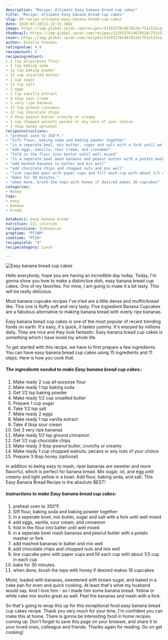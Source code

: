```yaml
---
description: "Recipe: Ultimate Easy banana bread cup cakes"
title: "Recipe: Ultimate Easy banana bread cup cakes"
slug: 89-recipe-ultimate-easy-banana-bread-cup-cakes
date: 2020-07-20T21:22:23.368Z
image: https://img-global.cpcdn.com/recipes/5120327014678528/751x532cq70/easy-banana-bread-cup-cakes-recipe-main-photo.jpg
thumbnail: https://img-global.cpcdn.com/recipes/5120327014678528/751x532cq70/easy-banana-bread-cup-cakes-recipe-main-photo.jpg
cover: https://img-global.cpcdn.com/recipes/5120327014678528/751x532cq70/easy-banana-bread-cup-cakes-recipe-main-photo.jpg
author: Estelle Stevens
ratingvalue: 4.9
reviewcount: 5
recipeingredient:
- 2 cup allpurpose flour
- 1 tsp baking soda
- 12 tsp baking powder
- 12 cup unsalted butter
- 1 cup sugar
- 12 tsp salt
- 2 eggs
- 1 tsp vanilla extract
- 4 tbsp sour cream
- 3 very ripe bananas
- 12 tsp ground cinnamon
- 12 cup chocolate chips
- 3 tbsp peanut butter crunchy or creamy
- 1 cup chopped walnuts pecans or any nuts of your choice
- 3 tbsp honey optional
recipeinstructions:
- "preheat oven to 350°F."
- "Sift flour, baking soda and baking powder together"
- "in a seperate bowl, mix butter, sugar and salt with a fork until well mixed"
- "add eggs, vanilla, sour cream, and cinnamon"
- "fold in the flour into batter until well mixed"
- "in a seperate bowl mash bananas and peanut butter with a potato masher or fork"
- "add mashed bananas to batter and mix well"
- "add chocolate chips and chopped nuts and mix well"
- "line cupcake pans with paper cups and fill each cup with about 1/3 cup in each cup"
- "bake for 30 minutes."
- "when done, brush the tops with honey if desired makes 16 cupcakes"
categories:
- Resep
tags:
- easy
- banana
- bread

katakunci: easy banana bread
nutrition: 221 calories
recipecuisine: Indonesian
preptime: "PT18M"
cooktime: "PT2H"
recipeyield: "4"
recipecategory: Lunch

---
```



![Easy banana bread cup cakes](https://img-global.cpcdn.com/recipes/5120327014678528/751x532cq70/easy-banana-bread-cup-cakes-recipe-main-photo.jpg)

Hello everybody, hope you are having an incredible day today. Today, I'm gonna show you how to make a distinctive dish, easy banana bread cup cakes. One of my favorites. For mine, I am going to make it a bit tasty. This will be really delicious.

Most banana cupcake recipes I&#39;ve tried are a little dense and muffin/bread like. This one is fluffy soft and very tasty. Five Ingredient Banana Cupcakes are a fabulous alternative to making banana bread with overly ripe bananas.

Easy banana bread cup cakes is one of the most popular of recent trending foods on earth. It's easy, it's quick, it tastes yummy. It's enjoyed by millions daily. They are nice and they look fantastic. Easy banana bread cup cakes is something which I have loved my whole life.


To get started with this recipe, we have to first prepare a few ingredients. You can have easy banana bread cup cakes using 15 ingredients and 11 steps. Here is how you cook that.

##### The ingredients needed to make Easy banana bread cup cakes::

1. Make ready 2 cup all-purpose flour
1. Make ready 1 tsp baking soda
1. Get 1/2 tsp baking powder
1. Make ready 1/2 cup unsalted butter
1. Prepare 1 cup sugar
1. Take 1/2 tsp salt
1. Make ready 2 eggs
1. Make ready 1 tsp vanilla extract
1. Take 4 tbsp sour cream
1. Get 3 very ripe bananas
1. Make ready 1/2 tsp ground cinnamon
1. Get 1/2 cup chocolate chips
1. Make ready 3 tbsp peanut butter, crunchy or creamy
1. Make ready 1 cup chopped walnuts, pecans or any nuts of your choice
1. Prepare 3 tbsp honey (optional)


In addition to being easy to mash, riper bananas are sweeter and more flavorful, which is perfect for banana bread. Mix sugar, oil, and egg until creamy and light yellow in a bowl. Add flour, baking soda, and salt. This Easy Banana Bread Recipe is the absolute BEST! 

##### Instructions to make Easy banana bread cup cakes:

1. preheat oven to 350°F.
1. Sift flour, baking soda and baking powder together
1. in a seperate bowl, mix butter, sugar and salt with a fork until well mixed
1. add eggs, vanilla, sour cream, and cinnamon
1. fold in the flour into batter until well mixed
1. in a seperate bowl mash bananas and peanut butter with a potato masher or fork
1. add mashed bananas to batter and mix well
1. add chocolate chips and chopped nuts and mix well
1. line cupcake pans with paper cups and fill each cup with about 1/3 cup in each cup
1. bake for 30 minutes.
1. when done, brush the tops with honey if desired makes 16 cupcakes


Moist, loaded with bananas, sweetened with brown sugar, and baked in a cake pan for even and quick cooking. At least that&#39;s what my husband would say. And I love him - so I made him some banana bread. Yellow or white cake mix works great as well. Peel the bananas and mash with a fork. 

So that's going to wrap this up for this exceptional food easy banana bread cup cakes recipe. Thank you very much for your time. I'm confident you can make this at home. There is gonna be interesting food in home recipes coming up. Don't forget to save this page on your browser, and share it to your loved ones, colleague and friends. Thanks again for reading. Go on get cooking!
